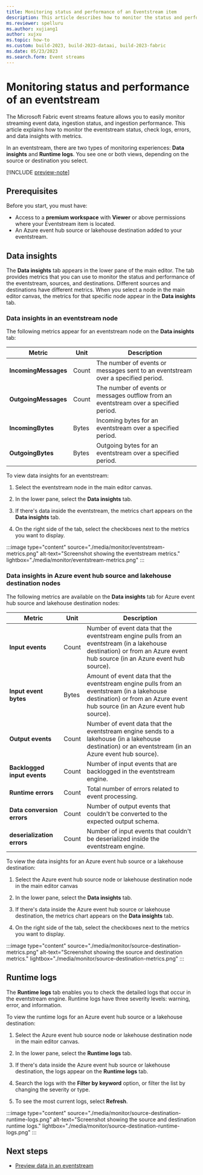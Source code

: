 ```yaml
---
title: Monitoring status and performance of an Eventstream item
description: This article describes how to monitor the status and performance of an Eventstream item with the Microsoft Fabric event streams feature.
ms.reviewer: spelluru
ms.author: xujiang1
author: xujxu
ms.topic: how-to
ms.custom: build-2023, build-2023-dataai, build-2023-fabric
ms.date: 05/23/2023
ms.search.form: Event streams
---
```


# Monitoring status and performance of an eventstream

The Microsoft Fabric event streams feature allows you to easily monitor streaming event data, ingestion status, and ingestion performance. This article explains how to monitor the eventstream status, check logs, errors, and data insights with metrics.

In an eventstream, there are two types of monitoring experiences: **Data insights** and **Runtime logs**. You see one or both views, depending on the source or destination you select.

[!INCLUDE [preview-note](../../includes/preview-note.md)]

## Prerequisites

Before you start, you must have:

- Access to a **premium workspace** with **Viewer** or above permissions where your Eventstream item is located.
- An Azure event hub source or lakehouse destination added to your eventstream.

## Data insights

The **Data insights** tab appears in the lower pane of the main editor. The tab provides metrics that you can use to monitor the status and performance of the eventstream, sources, and destinations. Different sources and destinations have different metrics. When you select a node in the main editor canvas, the metrics for that specific node appear in the **Data insights** tab.

### Data insights in an eventstream node

The following metrics appear for an eventstream node on the **Data insights** tab:

| Metric | Unit | Description |
|--|--|--|
| **IncomingMessages** | Count | The number of events or messages sent to an eventstream over a specified period. |
| **OutgoingMessages** | Count | The number of events or messages outflow from an eventstream over a specified period. |
| **IncomingBytes** | Bytes | Incoming bytes for an eventstream over a specified period. |
| **OutgoingBytes** | Bytes | Outgoing bytes for an eventstream over a specified period. |

To view data insights for an eventstream:

1. Select the eventstream node in the main editor canvas.

1. In the lower pane, select the **Data insights** tab.

1. If there's data inside the eventstream, the metrics chart appears on the **Data insights** tab.

1. On the right side of the tab, select the checkboxes next to the metrics you want to display.

:::image type="content" source="./media/monitor/eventstream-metrics.png" alt-text="Screenshot showing the eventstream metrics." lightbox="./media/monitor/eventstream-metrics.png" :::

### Data insights in Azure event hub source and lakehouse destination nodes

The following metrics are available on the **Data insights** tab for Azure event hub source and lakehouse destination nodes:

| Metric | Unit | Description |
|--|--|--|
| **Input events** | Count | Number of event data that the eventstream engine pulls from an eventstream (in a lakehouse destination) or from an Azure event hub source (in an Azure event hub source). |
| **Input event bytes** | Bytes | Amount of event data that the eventstream engine pulls from an eventstream (in a lakehouse destination) or from an Azure event hub source (in an Azure event hub source). |
| **Output events** | Count | Number of event data that the eventstream engine sends to a lakehouse (in a lakehouse destination) or an eventstream (in an Azure event hub source). |
| **Backlogged input events** | Count | Number of input events that are backlogged in the eventstream engine. |
| **Runtime errors** | Count | Total number of errors related to event processing. |
| **Data conversion errors** | Count | Number of output events that couldn't be converted to the expected output schema. |
| **deserialization errors** | Count | Number of input events that couldn't be deserialized inside the eventstream engine. |

To view the data insights for an Azure event hub source or a lakehouse destination:

1. Select the Azure event hub source node or lakehouse destination node in the main editor canvas

1. In the lower pane, select the **Data insights** tab.

1. If there's data inside the Azure event hub source or lakehouse destination, the metrics chart appears on the **Data insights** tab.

1. On the right side of the tab, select the checkboxes next to the metrics you want to display.

:::image type="content" source="./media/monitor/source-destination-metrics.png" alt-text="Screenshot showing the source and destination metrics." lightbox="./media/monitor/source-destination-metrics.png" :::

## Runtime logs

The **Runtime logs** tab enables you to check the detailed logs that occur in the eventstream engine. Runtime logs have three severity levels: warning, error, and information.

To view the runtime logs for an Azure event hub source or a lakehouse destination:

1. Select the Azure event hub source node or lakehouse destination node in the main editor canvas.

1. In the lower pane, select the **Runtime logs** tab.

1. If there's data inside the Azure event hub source or lakehouse destination, the logs appear on the **Runtime logs** tab.

1. Search the logs with the **Filter by keyword** option, or filter the list by changing the severity or type.

1. To see the most current logs, select **Refresh**.

:::image type="content" source="./media/monitor/source-destination-runtime-logs.png" alt-text="Screenshot showing the source and destination runtime logs." lightbox="./media/monitor/source-destination-runtime-logs.png" :::

## Next steps

- [Preview data in an eventstream](./preview-data.md)
